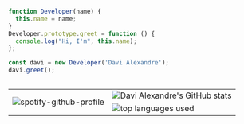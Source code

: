 ```js
function Developer(name) {
  this.name = name;
}
Developer.prototype.greet = function () {
  console.log("Hi, I'm", this.name);
};

const davi = new Developer('Davi Alexandre');
davi.greet();
```

<table align="right">
 <tr>
  <td rowspan="2">
    <img src="https://spotify-github-profile.kittinanx.com/api/view?uid=eertlmontag&cover_image=true&theme=default&show_offline=true&background_color=121212&interchange=true" alt="spotify-github-profile" />
  </td>
  <td>
    <img src="https://github-readme-stats.vercel.app/api?username=ddeltree&show_icons=true&theme=shadow_green&bg_color=00000000&text_color=777777ff&hide_border=true" alt="Davi Alexandre's GitHub stats" />
  </td>
 </tr>
 <tr>
  <td>
    <img src="https://github-readme-stats.vercel.app/api/top-langs/?username=ddeltree&layout=compact&theme=shadow_green&exclude_repo=cpt&hide_border=true&text_color=888888&bg_color=00000000" alt="top languages used"/>
  </td>
 </tr>
</table>
